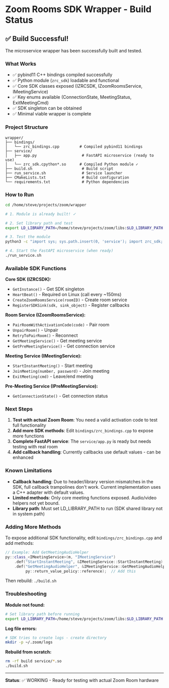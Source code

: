 # Zoom Rooms SDK Wrapper - Build Status

## ✅ Build Successful!

The microservice wrapper has been successfully built and tested.

### What Works

- ✅ pybind11 C++ bindings compiled successfully
- ✅ Python module (`zrc_sdk`) loadable and functional
- ✅ Core SDK classes exposed (IZRCSDK, IZoomRoomsService, IMeetingService)
- ✅ Key enums available (ConnectionState, MeetingStatus, ExitMeetingCmd)
- ✅ SDK singleton can be obtained
- ✅ Minimal viable wrapper is complete

### Project Structure

```
wrapper/
├── bindings/
│   └── zrc_bindings.cpp         # Compiled pybind11 bindings
├── service/
│   ├── app.py                    # FastAPI microservice (ready to use)
│   └── zrc_sdk.cpython*.so      # Compiled Python module ✓
├── build.sh                      # Build script
├── run_service.sh                # Service launcher
├── CMakeLists.txt                # Build configuration
└── requirements.txt              # Python dependencies
```

### How to Run

```bash
cd /home/steve/projects/zoom/wrapper

# 1. Module is already built! ✓

# 2. Set library path and test
export LD_LIBRARY_PATH=/home/steve/projects/zoom/libs:$LD_LIBRARY_PATH

# 3. Test the module
python3 -c "import sys; sys.path.insert(0, 'service'); import zrc_sdk; print('Success!')"

# 4. Start the FastAPI microservice (when ready)
./run_service.sh
```

### Available SDK Functions

**Core SDK (IZRCSDK):**
- `GetInstance()` - Get SDK singleton
- `HeartBeat()` - Required on Linux (call every ~150ms)
- `CreateZoomRoomsService(roomID)` - Create room service
- `RegisterSDKSink(sdk, sink_object)` - Register callbacks

**Room Service (IZoomRoomsService):**
- `PairRoomWithActivationCode(code)` - Pair room
- `UnpairRoom()` - Unpair
- `RetryToPairRoom()` - Reconnect
- `GetMeetingService()` - Get meeting service
- `GetPreMeetingService()` - Get connection service

**Meeting Service (IMeetingService):**
- `StartInstantMeeting()` - Start meeting
- `JoinMeeting(number, password)` - Join meeting
- `ExitMeeting(cmd)` - Leave/end meeting

**Pre-Meeting Service (IPreMeetingService):**
- `GetConnectionState()` - Get connection status

### Next Steps

1. **Test with actual Zoom Room**: You need a valid activation code to test full functionality
2. **Add more SDK methods**: Edit `bindings/zrc_bindings.cpp` to expose more functions
3. **Complete FastAPI service**: The `service/app.py` is ready but needs testing with real room
4. **Add callback handling**: Currently callbacks use default values - can be enhanced

### Known Limitations

- **Callback handling**: Due to header/library version mismatches in the SDK, full callback trampolines don't work. Current implementation uses a C++ adapter with default values.
- **Limited methods**: Only core meeting functions exposed. Audio/video helpers not yet bound.
- **Library path**: Must set LD_LIBRARY_PATH to run (SDK shared library not in system path)

### Adding More Methods

To expose additional SDK functionality, edit `bindings/zrc_bindings.cpp` and add methods:

```cpp
// Example: Add GetMeetingAudioHelper
py::class_<IMeetingService>(m, "IMeetingService")
    .def("StartInstantMeeting", &IMeetingService::StartInstantMeeting)
    .def("GetMeetingAudioHelper", &IMeetingService::GetMeetingAudioHelper,
         py::return_value_policy::reference);  // Add this
```

Then rebuild: `./build.sh`

### Troubleshooting

**Module not found:**
```bash
# Set library path before running
export LD_LIBRARY_PATH=/home/steve/projects/zoom/libs:$LD_LIBRARY_PATH
```

**Log file errors:**
```bash
# SDK tries to create logs - create directory
mkdir -p ~/.zoom/logs
```

**Rebuild from scratch:**
```bash
rm -rf build service/*.so
./build.sh
```

---

**Status**: ✅ WORKING - Ready for testing with actual Zoom Room hardware
